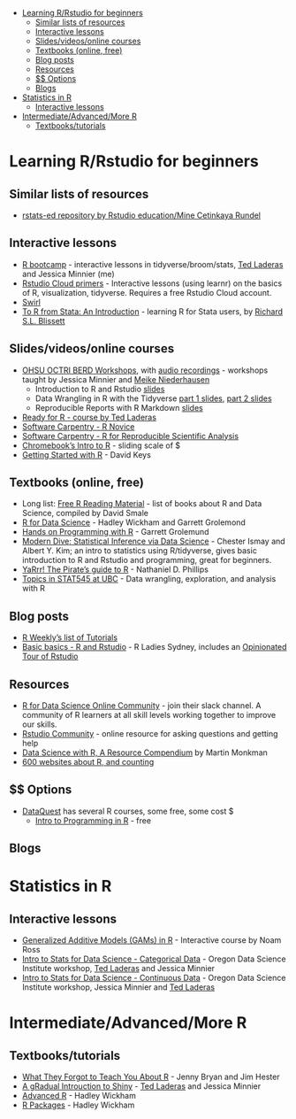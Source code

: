 -   [Learning R/Rstudio for beginners](#learning-rrstudio-for-beginners)
    -   [Similar lists of resources](#similar-lists-of-resources)
    -   [Interactive lessons](#interactive-lessons)
    -   [Slides/videos/online courses](#slidesvideosonline-courses)
    -   [Textbooks (online, free)](#textbooks-online-free)
    -   [Blog posts](#blog-posts)
    -   [Resources](#resources)
    -   [$$ Options](#options)
    -   [Blogs](#blogs)
-   [Statistics in R](#statistics-in-r)
    -   [Interactive lessons](#interactive-lessons-1)
-   [Intermediate/Advanced/More R](#intermediateadvancedmore-r)
    -   [Textbooks/tutorials](#textbookstutorials)

<!-- The .md file is generated from a .Rmd file, please edit the .Rmd file! -->

Learning R/Rstudio for beginners
================================

Similar lists of resources
--------------------------

-   [rstats-ed repository by Rstudio education/Mine Cetinkaya
    Rundel](https://github.com/rstudio-education/rstats-ed)

Interactive lessons
-------------------

-   [R bootcamp](https://t.co/GEXiDgm5nG) - interactive lessons in
    tidyverse/broom/stats, [Ted Laderas](https://laderast.github.io/)
    and Jessica Minnier (me)
-   [Rstudio Cloud primers](https://t.co/FQMcHOpb42) - Interactive
    lessons (using learnr) on the basics of R, visualization, tidyverse.
    Requires a free Rstudio Cloud account.
-   [Swirl](https://swirlstats.com/)
-   [To R from Stata: An
    Introduction](https://rslbliss.shinyapps.io/R_from_Stata/) -
    learning R for Stata users, by [Richard S.L.
    Blissett](http://rslblissett.com/)

Slides/videos/online courses
----------------------------

-   [OHSU OCTRI BERD
    Workshops](https://github.com/jminnier/berd_r_courses), with [audio
    recordings](https://echo360.org/section/aefe4e1c-c635-4a3b-bf99-ce6439184f5f/public) -
    workshops taught by Jessica Minnier and [Meike
    Niederhausen](https://github.com/Niederhausen)
    -   Introduction to R and Rstudio
        [slides](https://jminnier-berd-r-courses.netlify.com/01-getting-started/01_getting_started_slides.html)
    -   Data Wrangling in R with the Tidyverse [part 1
        slides](https://jminnier-berd-r-courses.netlify.com/02-data-wrangling-tidyverse/02_data_wrangling_slides_part1.html),
        [part 2
        slides](https://jminnier-berd-r-courses.netlify.com/02-data-wrangling-tidyverse/02_data_wrangling_slides_part2.html#1)
    -   Reproducible Reports with R Markdown
        [slides](https://jminnier-berd-r-courses.netlify.com/03-rmarkdown/03_rmarkdown_slides.html)
-   [Ready for R - course by Ted Laderas](https://ready4r.netlify.app/)
-   [Software Carpentry - R
    Novice](https://swcarpentry.github.io/r-novice-inflammation/)
-   [Software Carpentry - R for Reproducible Scientific
    Analysis](https://swcarpentry.github.io/r-novice-gapminder/)
-   [Chromebook’s Intro to
    R](https://leanpub.com/universities/courses/jhu/cbds-intro-r) -
    sliding scale of $
-   [Getting Started with
    R](https://rfortherestofus.com/courses/getting-started/) - David
    Keys

Textbooks (online, free)
------------------------

-   Long list: [Free R Reading
    Material](https://committedtotape.shinyapps.io/freeR/) - list of
    books about R and Data Science, compiled by David Smale
-   [R for Data Science](https://r4ds.had.co.nz/) - Hadley Wickham and
    Garrett Grolemond
-   [Hands on Programming with
    R](https://rstudio-education.github.io/hopr/index.html) - Garrett
    Grolemund
-   [Modern Dive: Statistical Inference via Data
    Science](https://moderndive.com/) - Chester Ismay and Albert Y. Kim;
    an intro to statistics using R/tidyverse, gives basic introduction
    to R and Rstudio and programming, great for beginners.
-   [YaRrr! The Pirate’s guide to
    R](https://bookdown.org/ndphillips/YaRrr/) - Nathaniel D. Phillips
-   [Topics in STAT545 at UBC](https://stat545.com/topics.html) - Data
    wrangling, exploration, and analysis with R

Blog posts
----------

-   [R Weekly’s list of Tutorials](https://rweekly.org/2017-20.html)
-   [Basic basics - R and
    Rstudio](http://rladiessydney.org/post/2018/11/05/basicbasics/) - R
    Ladies Sydney, includes an [Opinionated Tour of
    Rstudio](http://rladiessydney.org/post/2018/11/05/basicbasics-1/)

Resources
---------

-   [R for Data Science Online
    Community](https://www.rfordatasci.com/) - join their slack channel.
    A community of R learners at all skill levels working together to
    improve our skills.
-   [Rstudio Community](https://community.rstudio.com/) - online
    resource for asking questions and getting help
-   [Data Science with R, A Resource
    Compendium](https://bookdown.org/martin_monkman/DataScienceResources_book/)
    by Martin Monkman
-   [600 websites about R, and
    counting](https://www.datasciencecentral.com/profiles/blogs/600-websites-about-r)

$$ Options
----------

-   [DataQuest](https://www.dataquest.io/directory/) has several R
    courses, some free, some cost $
    -   [Intro to Programming in
        R](https://www.dataquest.io/course/intro-to-r/) - free

Blogs
-----

Statistics in R
===============

Interactive lessons
-------------------

-   [Generalized Additive Models (GAMs) in
    R](https://noamross.github.io/gams-in-r-course/) - Interactive
    course by Noam Ross
-   [Intro to Stats for Data Science - Categorical
    Data](https://minnier.shinyapps.io/ODSI_categoricalData/) - Oregon
    Data Science Institute workshop, [Ted
    Laderas](https://laderast.github.io/) and Jessica Minnier
-   [Intro to Stats for Data Science - Continuous
    Data](https://minnier.shinyapps.io/ODSI_continuousData/) - Oregon
    Data Science Institute workshop, Jessica Minnier and [Ted
    Laderas](https://laderast.github.io/)

Intermediate/Advanced/More R
============================

Textbooks/tutorials
-------------------

-   [What They Forgot to Teach You About
    R](https://whattheyforgot.org/) - Jenny Bryan and Jim Hester
-   [A gRadual Introuction to
    Shiny](https://laderast.github.io/gradual_shiny/) - [Ted
    Laderas](https://laderast.github.io/) and Jessica Minnier
-   [Advanced R](https://adv-r.hadley.nz/) - Hadley Wickham
-   [R Packages](http://r-pkgs.had.co.nz/) - Hadley Wickham
